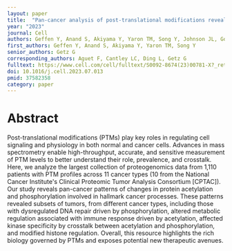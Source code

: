 ```yaml
---
layout: paper
title:  "Pan-cancer analysis of post-translational modifications reveals shared patterns of protein regulation"
year: "2023"
journal: Cell
authors: Geffen Y, Anand S, Akiyama Y, Yaron TM, Song Y, Johnson JL, Govindan A, Babur Ö, Li Y, Huntsman E, Wang LB, Birger C, Heiman DI, Zhang Q, Miller M, Maruvka YE, Haradhvala NJ, Calinawan A, Belkin S, Kerelsky A, Clauser KR, Krug K, Satpathy S, Payne SH, Mani DR, Gillette MA, Dhanasekaran SM, Thiagarajan M, Mesri M, Rodriguez H, Robles AI, Carr SA, Lazar AJ, Aguet F, Cantley LC, Ding L, Getz G  
first_authors: Geffen Y, Anand S, Akiyama Y, Yaron TM, Song Y
senior_authors: Getz G
corresponding_authors: Aguet F, Cantley LC, Ding L, Getz G
fulltext: https://www.cell.com/cell/fulltext/S0092-8674(23)00781-X?_returnURL=https%3A%2F%2Flinkinghub.elsevier.com%2Fretrieve%2Fpii%2FS009286742300781X%3Fshowall%3Dtrue#%20
doi: 10.1016/j.cell.2023.07.013
pmid: 37582358
category: paper
---
```


# Abstract

Post-translational modifications (PTMs) play key roles in regulating cell signaling and physiology in both normal and cancer cells. Advances in mass spectrometry enable high-throughput, accurate, and sensitive measurement of PTM levels to better understand their role, prevalence, and crosstalk. Here, we analyze the largest collection of proteogenomics data from 1,110 patients with PTM profiles across 11 cancer types (10 from the National Cancer Institute's Clinical Proteomic Tumor Analysis Consortium [CPTAC]). Our study reveals pan-cancer patterns of changes in protein acetylation and phosphorylation involved in hallmark cancer processes. These patterns revealed subsets of tumors, from different cancer types, including those with dysregulated DNA repair driven by phosphorylation, altered metabolic regulation associated with immune response driven by acetylation, affected kinase specificity by crosstalk between acetylation and phosphorylation, and modified histone regulation. Overall, this resource highlights the rich biology governed by PTMs and exposes potential new therapeutic avenues.



